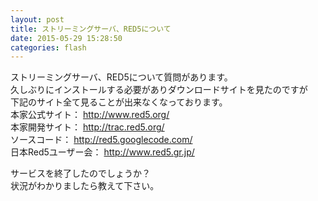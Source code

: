 ```yaml
---
layout: post
title: ストリーミングサーバ、RED5について
date: 2015-05-29 15:28:50
categories: flash
---
```

<!-- {% raw %} -->
<p>ストリーミングサーバ、RED5について質問があります。<br>
久しぶりにインストールする必要がありダウンロードサイトを見たのですが<br>
下記のサイト全て見ることが出来なくなっております。<br>
本家公式サイト： <a href="http://www.red5.org/" rel="nofollow">http://www.red5.org/</a><br>
本家開発サイト： <a href="http://trac.red5.org/" rel="nofollow">http://trac.red5.org/</a><br>
ソースコード： <a href="http://red5.googlecode.com/" rel="nofollow">http://red5.googlecode.com/</a><br>
日本Red5ユーザー会： <a href="http://www.red5.gr.jp/" rel="nofollow">http://www.red5.gr.jp/</a></p>

<p>サービスを終了したのでしょうか？<br>
状況がわかりましたら教えて下さい。</p>
<!-- {% endraw %} -->
